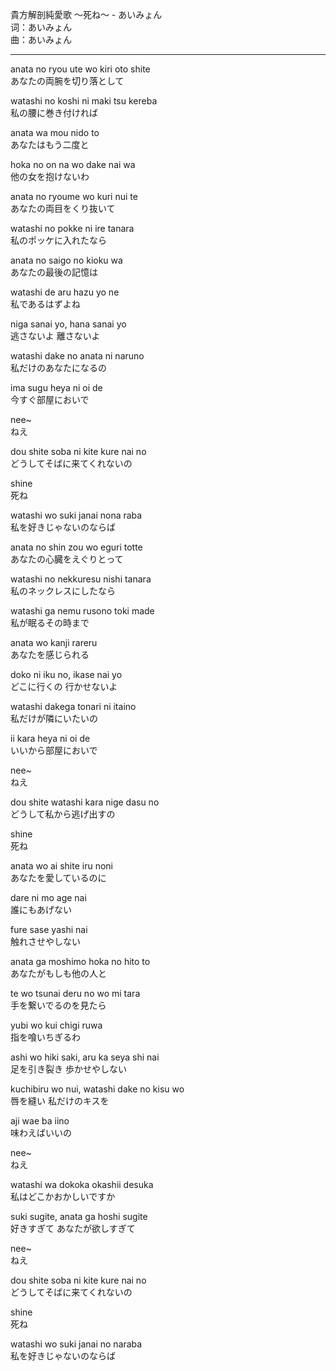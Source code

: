 貴方解剖純愛歌 ～死ね～ - あいみょん  
词：あいみょん  
曲：あいみょん  

---

anata no ryou ute wo kiri oto shite  
あなたの両腕を切り落として  

watashi no koshi ni maki tsu kereba  
私の腰に巻き付ければ  

anata wa mou nido to  
あなたはもう二度と  

hoka no on na wo dake nai wa  
他の女を抱けないわ  

anata no ryoume wo kuri nui te  
あなたの両目をくり抜いて  

watashi no pokke ni ire tanara  
私のポッケに入れたなら  

anata no saigo no kioku wa  
あなたの最後の記憶は  

watashi de aru hazu yo ne  
私であるはずよね  

niga sanai yo, hana sanai yo  
逃さないよ 離さないよ  

watashi dake no anata ni naruno  
私だけのあなたになるの  

ima sugu heya ni oi de  
今すぐ部屋においで  

nee~  
ねえ  

dou shite soba ni kite kure nai no  
どうしてそばに来てくれないの  

shine  
死ね  

watashi wo suki janai nona raba  
私を好きじゃないのならば  

anata no shin zou wo eguri totte  
あなたの心臓をえぐりとって  

watashi no nekkuresu nishi tanara  
私のネックレスにしたなら  

watashi ga nemu rusono toki made  
私が眠るその時まで  

anata wo kanji rareru  
あなたを感じられる  

doko ni iku no, ikase nai yo  
どこに行くの 行かせないよ  

watashi dakega tonari ni itaino  
私だけが隣にいたいの  

ii kara heya ni oi de  
いいから部屋においで  

nee~  
ねえ  

dou shite watashi kara nige dasu no  
どうして私から逃げ出すの  

shine  
死ね  

anata wo ai shite iru noni  
あなたを愛しているのに  

dare ni mo age nai  
誰にもあげない  

fure sase yashi nai  
触れさせやしない  

anata ga moshimo hoka no hito to  
あなたがもしも他の人と  

te wo tsunai deru no wo mi tara  
手を繋いでるのを見たら  

yubi wo kui chigi ruwa  
指を喰いちぎるわ  

ashi wo hiki saki, aru ka seya shi nai  
足を引き裂き 歩かせやしない  

kuchibiru wo nui, watashi dake no kisu wo  
唇を縫い 私だけのキスを  

aji wae ba iino  
味わえばいいの  

nee~  
ねえ  

watashi wa dokoka okashii desuka  
私はどこかおかしいですか  

suki sugite, anata ga hoshi sugite  
好きすぎて あなたが欲しすぎて  

nee~  
ねえ  

dou shite soba ni kite kure nai no  
どうしてそばに来てくれないの  

shine  
死ね  

watashi wo suki janai no naraba  
私を好きじゃないのならば  
